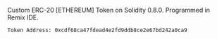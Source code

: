 Custom ERC-20 [ETHEREUM] Token on Solidity 0.8.0. Programmed in Remix IDE. 

```
Token Address: 0xcdf68ca47fdead4e2fd9ddb8ce2e67bd242a0ca9
```
